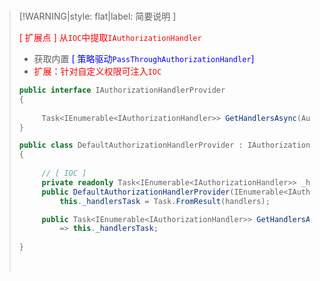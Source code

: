 <br/>

>[!WARNING|style: flat|label: 简要说明 ]
>
><span style='color:red'>[ 扩展点 ] 从`IOC`中提取`IAuthorizationHandler`</span>
>
>- 获取内置<span style='color:Blue'> [ 策略驱动`PassThroughAuthorizationHandler`]</span>
>- <span style='color:red'>扩展：针对自定义权限可注入`IOC`</span>
>
>```csharp
>public interface IAuthorizationHandlerProvider
>{
>    
>      Task<IEnumerable<IAuthorizationHandler>> GetHandlersAsync(AuthorizationHandlerContext context);
>}
>
>
>```
>
>```csharp
>public class DefaultAuthorizationHandlerProvider : IAuthorizationHandlerProvider
>{
>    
>      // [ IOC ]
>      private readonly Task<IEnumerable<IAuthorizationHandler>> _handlersTask;
>      public DefaultAuthorizationHandlerProvider(IEnumerable<IAuthorizationHandler> handlers)
>          this._handlersTask = Task.FromResult(handlers);
>
>      public Task<IEnumerable<IAuthorizationHandler>> GetHandlersAsync(AuthorizationHandlerContext context)
>          => this._handlersTask;
>      
>}
>
>
>```
>
>
>
><br/>



